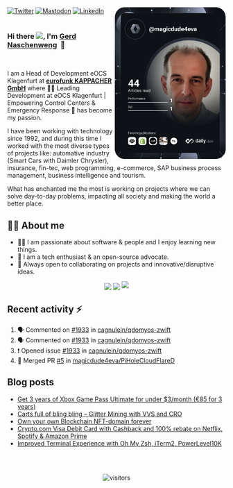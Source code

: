 <div align="left">
  <a rel="me" href="https://twitter.com/gerdnaschenweng">
    <img src="https://img.shields.io/twitter/follow/gerdnaschenweng?label=Twitter&logo=twitter&style=flat-square&color=1da1f2&logoColor=ffffff" alt="Twitter"/></a>
  <a rel="me" href="https://mastodon.cloud/@gerdnaschenweng">
    <img src="https://img.shields.io/mastodon/follow/109410730185529674?domain=https%3A%2F%2Fmastodon.cloud&label=Mastodon&logo=mastodon&style=flat-square&color=1da1f2&logoColor=ffffff" alt="Mastodon"/></a>
  <a rel="me" href="https://www.linkedin.com/in/gerdnaschenweng/">
    <img src="https://img.shields.io/static/v1?logo=linkedin&style=flat-square&color=0072b1&label=LinkedIn&message=%E2%98%86" alt="LinkedIn"/></a>  

  <a rel="me" href="https://app.daily.dev/magicdude4eva" target="_blank">
    <img
      width="256" align="right"
      alt="Gerd Naschenweng's Dev Card"
      src="https://github.com/magicdude4eva/magicdude4eva/blob/main/devcard.svg"
    />
  </a>
</div>

<br />

### Hi there <img src="https://github.com/TheDudeThatCode/TheDudeThatCode/blob/master/Assets/Hi.gif" width="29px">, I'm [Gerd Naschenweng](https://www.linkedin.com/in/gerdnaschenweng/)&nbsp;&nbsp;🚀
<br />

I am a Head of Development eOCS Klagenfurt at <strong>[eurofunk KAPPACHER GmbH](https://www.eurofunk.com/)</strong> where 👨‍💻 Leading Development at eOCS Klagenfurt | Empowering Control Centers & Emergency Response 🚨 has become my passion.

I have been working with technology since 1992, and during this time I worked with the most diverse types of projects like: automative industry (Smart Cars with Daimler Chrysler), insurance, fin-tec, web programming, e-commerce, SAP business process management, business intelligence and tourism.

What has enchanted me the most is working on projects where we can solve day-to-day problems, impacting all society and making the world a better place.
<br />

## 👩‍💻 About me
- 👨‍💻 I am passionate about software & people and I enjoy learning new things.
- 🤔 I am a tech enthusiast & an open-source advocate.
- 🔭 Always open to collaborating on projects and innovative/disruptive ideas. 

<p align="center">
  <img height="50%" align="center"  width="auto" src ="https://github-readme-stats.vercel.app/api?username=magicdude4eva&show_icons=true&count_private=true&theme=darcula&hide_border=true&bg_color=00000000">
  <img height="50%" align="center"  width="auto" src ="https://github-readme-stats.vercel.app/api/top-langs/?username=magicdude4eva&layout=compact&hide_border=true&theme=darcula&bg_color=00000000&langs_count=8">
  <img src ="https://github-readme-streak-stats.herokuapp.com?user=magicdude4eva&theme=darcula&hide_border=true&background=FFFFFF00">
</p>

## Recent activity :zap:
<!--START_SECTION:activity-->
1. 🗣 Commented on [#1933](https://github.com/cagnulein/qdomyos-zwift/issues/1933#issuecomment-1873265449) in [cagnulein/qdomyos-zwift](https://github.com/cagnulein/qdomyos-zwift)
2. 🗣 Commented on [#1933](https://github.com/cagnulein/qdomyos-zwift/issues/1933#issuecomment-1872992463) in [cagnulein/qdomyos-zwift](https://github.com/cagnulein/qdomyos-zwift)
3. ❗ Opened issue [#1933](https://github.com/cagnulein/qdomyos-zwift/issues/1933) in [cagnulein/qdomyos-zwift](https://github.com/cagnulein/qdomyos-zwift)
4. 🎉 Merged PR [#5](https://github.com/magicdude4eva/PiHoleCloudFlareD/pull/5) in [magicdude4eva/PiHoleCloudFlareD](https://github.com/magicdude4eva/PiHoleCloudFlareD)
<!--END_SECTION:activity-->

## Blog posts
<!-- BLOG-POST-LIST:START -->
- [Get 3 years of Xbox Game Pass Ultimate for under $3/month &lpar;€85 for 3 years&rpar;](https://www.naschenweng.info/2021/12/20/get-3-years-of-xbox-game-pass-ultimate-for-under-3-month-e85-for-3-years/)
- [Carts full of bling bling – Glitter Mining with VVS and CRO](https://www.naschenweng.info/2021/11/28/carts-full-of-bling-bling-glitter-mining-with-vvs-and-cro/)
- [Own your own Blockchain NFT-domain forever](https://www.naschenweng.info/2021/11/15/owning-your-own-block-chain-nft-domain-forever/)
- [Crypto.com Visa Debit Card with Cashback and 100% rebate on Netflix, Spotify &amp; Amazon Prime](https://www.naschenweng.info/2021/11/10/crypto_com_visa_debit_card_supercharger/)
- [Improved Terminal Experience with Oh My Zsh, iTerm2, PowerLevel10K](https://www.naschenweng.info/2021/01/05/improved-terminal-experience-with-oh-my-zsh-iterm2-powerlevel10k/)
<!-- BLOG-POST-LIST:END -->

  
<br /><br /> 

<div align="center">

![visitors](https://visitor-badge.laobi.icu/badge?page_id=magicdude4eva.magicdude4eva)
</div>

<!--
**magicdude4eva/magicdude4eva** is a ✨ _special_ ✨ repository because its `README.md` (this file) appears on your GitHub profile.

Here are some ideas to get you started:

- 🔭 I’m currently working on ...
- 🌱 I’m currently learning ...
- 👯 I’m looking to collaborate on ...
- 🤔 I’m looking for help with ...
- 💬 Ask me about ...
- 📫 How to reach me: ...
- 😄 Pronouns: ...
- ⚡ Fun fact: ...
-->

